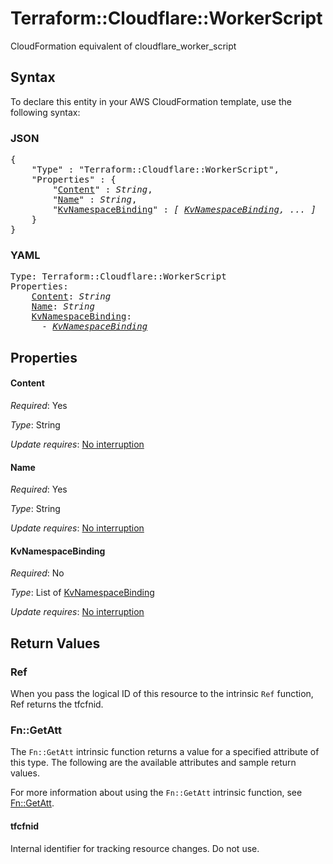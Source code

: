 # Terraform::Cloudflare::WorkerScript

CloudFormation equivalent of cloudflare_worker_script

## Syntax

To declare this entity in your AWS CloudFormation template, use the following syntax:

### JSON

<pre>
{
    "Type" : "Terraform::Cloudflare::WorkerScript",
    "Properties" : {
        "<a href="#content" title="Content">Content</a>" : <i>String</i>,
        "<a href="#name" title="Name">Name</a>" : <i>String</i>,
        "<a href="#kvnamespacebinding" title="KvNamespaceBinding">KvNamespaceBinding</a>" : <i>[ <a href="kvnamespacebinding.md">KvNamespaceBinding</a>, ... ]</i>
    }
}
</pre>

### YAML

<pre>
Type: Terraform::Cloudflare::WorkerScript
Properties:
    <a href="#content" title="Content">Content</a>: <i>String</i>
    <a href="#name" title="Name">Name</a>: <i>String</i>
    <a href="#kvnamespacebinding" title="KvNamespaceBinding">KvNamespaceBinding</a>: <i>
      - <a href="kvnamespacebinding.md">KvNamespaceBinding</a></i>
</pre>

## Properties

#### Content

_Required_: Yes

_Type_: String

_Update requires_: [No interruption](https://docs.aws.amazon.com/AWSCloudFormation/latest/UserGuide/using-cfn-updating-stacks-update-behaviors.html#update-no-interrupt)

#### Name

_Required_: Yes

_Type_: String

_Update requires_: [No interruption](https://docs.aws.amazon.com/AWSCloudFormation/latest/UserGuide/using-cfn-updating-stacks-update-behaviors.html#update-no-interrupt)

#### KvNamespaceBinding

_Required_: No

_Type_: List of <a href="kvnamespacebinding.md">KvNamespaceBinding</a>

_Update requires_: [No interruption](https://docs.aws.amazon.com/AWSCloudFormation/latest/UserGuide/using-cfn-updating-stacks-update-behaviors.html#update-no-interrupt)

## Return Values

### Ref

When you pass the logical ID of this resource to the intrinsic `Ref` function, Ref returns the tfcfnid.

### Fn::GetAtt

The `Fn::GetAtt` intrinsic function returns a value for a specified attribute of this type. The following are the available attributes and sample return values.

For more information about using the `Fn::GetAtt` intrinsic function, see [Fn::GetAtt](https://docs.aws.amazon.com/AWSCloudFormation/latest/UserGuide/intrinsic-function-reference-getatt.html).

#### tfcfnid

Internal identifier for tracking resource changes. Do not use.

